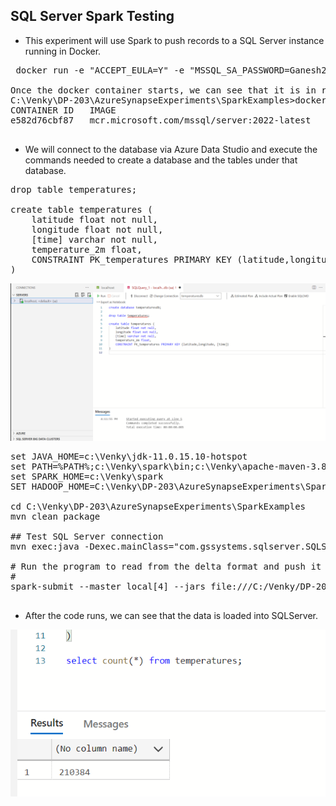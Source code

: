 ## SQL Server Spark Testing

* This experiment will use Spark to push records to a SQL Server instance running in Docker.

<pre>
 docker run -e "ACCEPT_EULA=Y" -e "MSSQL_SA_PASSWORD=Ganesh20022002" -p 1433:1433 -d mcr.microsoft.com/mssql/server:2022-latest

Once the docker container starts, we can see that it is in running status.
C:\Venky\DP-203\AzureSynapseExperiments\SparkExamples>docker ps
CONTAINER ID   IMAGE                                        COMMAND                  CREATED          STATUS          PORTS                    NAMES
e582d76cbf87   mcr.microsoft.com/mssql/server:2022-latest   "/opt/mssql/bin/perm…"   12 seconds ago   Up 11 seconds   0.0.0.0:1433->1433/tcp   strange_swartz

</pre>

* We will connect to the database via Azure Data Studio and execute the commands needed to create a database and the tables under that database. 
<pre>
drop table temperatures;

create table temperatures ( 
    latitude float not null, 
    longitude float not null, 
    [time] varchar not null, 
    temperature_2m float,
    CONSTRAINT PK_temperatures PRIMARY KEY (latitude,longitude, [time])
)
</pre>

<img src="./images/sqls_001.png" />

<pre>
set JAVA_HOME=c:\Venky\jdk-11.0.15.10-hotspot
set PATH=%PATH%;c:\Venky\spark\bin;c:\Venky\apache-maven-3.8.4\bin
set SPARK_HOME=c:\Venky\spark
SET HADOOP_HOME=C:\Venky\DP-203\AzureSynapseExperiments\SparkExamples

cd C:\Venky\DP-203\AzureSynapseExperiments\SparkExamples
mvn clean package 

## Test SQL Server connection
mvn exec:java -Dexec.mainClass="com.gssystems.sqlserver.SQLServerJDBCTest" 

# Run the program to read from the delta format and push it to sql server.
#
spark-submit --master local[4] --jars file:///C:/Venky/DP-203/AzureSynapseExperiments/SqlServerSpark/mssql-jdbc-12.4.1.jre11.jar --driver-class-path file:///C:/Venky/DP-203/AzureSynapseExperiments/SqlServerSpark/mssql-jdbc-12.4.1.jre11.jar --packages io.delta:delta-core_2.12:2.2.0 --conf "spark.sql.extensions=io.delta.sql.DeltaSparkSessionExtension" --conf "spark.sql.catalog.spark_catalog=org.apache.spark.sql.delta.catalog.DeltaCatalog" --class com.gssystems.sqlserver.TemperaturesLoader target\SparkExamples-1.0-SNAPSHOT.jar file:///C:/Venky/spring_tx_temps_delta/

</pre>

* After the code runs, we can see that the data is loaded into SQLServer. 
<img src="./images/sqls_002.png" />
